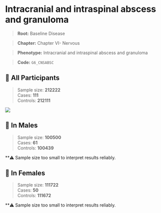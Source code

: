 # Intracranial and intraspinal abscess and granuloma

> **Root:** Baseline Disease  

> **Chapter:** Chapter VI- Nervous  

> **Phenotype:** Intracranial and intraspinal abscess and granuloma  

> **Code:** `G6_CNSABSC`

## 🧪 All Participants  
> Sample size: **212222**  
> Cases: **111**  
> Controls: **212111**
<img src="/Disease/Figures/ALL/Incidence/G6_CNSABSC.png"/>
<CsvTable src="/Disease_Data/ALL/Incidence/COX_G6_CNSABSC.csv" label="🔍 View full results" />

## 👨 In Males  
> Sample size: **100500**  
> Cases: **61**  
> Controls: **100439**

**⚠️ Sample size too small to interpret results reliably.


## 👩 In Females  
> Sample size: **111722**  
> Cases: **50**  
> Controls: **111672**

**⚠️ Sample size too small to interpret results reliably.

